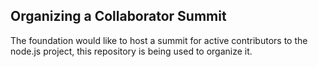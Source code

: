 ## Organizing a Collaborator Summit

The foundation would like to host a summit for active contributors to the node.js project, this repository is being used to organize it.

